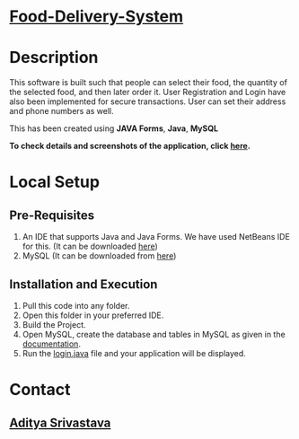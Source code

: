 # <ins>**Food-Delivery-System**</ins>
# Description
This software is built such that people can select their food, the quantity of the selected food, and then later order it.
User Registration and Login have also been implemented for secure transactions. User can set their address and phone numbers as well.

This has been created using **JAVA Forms**, **Java**, **MySQL**

**To check details and screenshots of the application, click [here](https://github.com/blank0826/Food-Delivery-System/blob/master/Documentation.pdf).**

# Local Setup

## Pre-Requisites
1. An IDE that supports Java and Java Forms. We have used NetBeans IDE for this. (It can be downloaded [here](https://www.oracle.com/java/technologies/javase-jdk-7-netbeans-downloads.html))
2. MySQL (It can be downloaded from [here](https://dev.mysql.com/downloads/installer/))

## Installation and Execution
1. Pull this code into any folder.<br />
2. Open this folder in your preferred IDE.<br />
3. Build the Project.<br />
4. Open MySQL, create the database and tables in MySQL as given in the [documentation](https://github.com/blank0826/Food-Delivery-System/blob/master/Documentation.pdf).
5. Run the [login.java](https://github.com/blank0826/Food-Delivery-System/blob/master/src/login.java) file and your application will be displayed.<br />

# Contact
## [Aditya Srivastava](mailto:aditya26052002@gmail.com?subject=GitHub)
